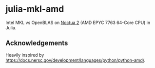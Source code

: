 # julia-mkl-amd

Intel MKL vs OpenBLAS on [Noctua 2](https://pc2.uni-paderborn.de/hpc-services/available-systems/noctua2) (AMD EPYC 7763 64-Core CPU) in Julia.

## Acknowledgements

Heavily inspired by https://docs.nersc.gov/development/languages/python/python-amd/.
